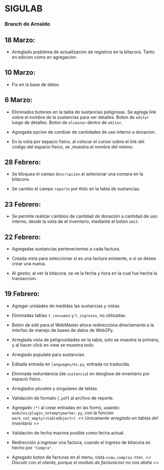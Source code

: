 # SIGULAB

### Branch de Arnaldo

## 18 Marzo:

+ Arreglado prpblema de actualizacion de registros en la bitacora. Tanto en edicion como en agregacion.

## 10 Marzo:

+ Fix en la base de datos.


## 6 Marzo:

+ Eliminados botones en la tabla de sustancias peligrosas. Se agrega link sobre el nombre de la sustancias para ver detalles. Boton de `editar` luego de detalles. Boton de `eliminar` dentro de `editar`.

+ Agregada opcion de cambiar de cantidades de uso interno a donacion.

+ En la vista por espacio fisico, al colocar el cursor sobre el link del codigo del espacio fisico, se ,muestra el nombre del mismo.

## 28 Febrero:

+ Se bloquea el campo `Descripción` al selecionar una compra en la bitacora.

+ Se cambio el campo `reporte` por `MSDS` en la tabla de sustancias.

## 23 Febrero:

+ Se permite realizar cambios de cantidad de donación a cantidad de uso interno, desde la vista de el inventario, mediante el botón `edit`.

## 22 Febrero:

+ Agregadas sustancias pertenecientes a cada factura.

+ Creada vista para seleccionar si es una factura existente, o si se desea crear una nueva.

+ Al gestor, al ver la bitacora, se ve la fecha y hora en la cual fue hecha la transaccion.

## 19 Febrero:

+ Agregar unidades de medidas las sustancias y vistas.

+ Eliminadas tablas `t_consumos` y `t_ingresos`, no utilizadas.

+ Botón de edit para el WebMaster ahora redirecciona directamente a la interfaz de manejo de bases de datos de Web2Py.

+ Arreglada vista de peligrosidades en la tabla, solo se muestra la primera, y al hacer click en view se muestra todo.

+ Arreglado populate para sustancias.

+ Editada entrada en `languages/es.py`, entrada no traducida.

+ Eliminada redundancia (de `sustancia`) en desglose de inventario por espacio fisico.

+ Arreglados plurales y singulares de tablas.

+ Validación de formato (`.pdf`) al archivo de reporte.

+ Agregado `(*)` al crear entradas en las forms, usando: `modules/plugin_notemptymarker.py`, con la funcion `mark_not_empty(<tableObject>)`.
*<< Unicamente arreglado en tablas del inventario >>*

+ Validación de fecha maxima posible como fecha actual.

+ Redirección a ingresar una factura, cuando el ingreso de bitacora es hecho por `"Compra"`.

+ Agregado boton de facturas en el menu, vista `view_compras.html`.
*<< Discutir con el cliente, porque el modulo de facturacion no nos atañe >>*
